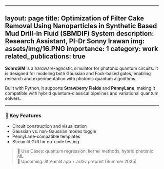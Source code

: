 
---
layout: page
title: Optimization of Filter Cake Removal Using Nanoparticles in Synthetic Based Mud Drill-In Fluid (SBMDIF) System
description: Research Assistant, PI-Dr Sonny Irawan
img: assets/img/16.PNG
importance: 1
category: work
related_publications: true
---

**SchroSIM** is a hardware-agnostic simulator for photonic quantum circuits. It is designed for modeling both Gaussian and Fock-based gates, enabling research and experimentation with photonic quantum algorithms.

Built with Python, it supports **Strawberry Fields** and **PennyLane**, making it compatible with hybrid quantum-classical pipelines and variational quantum solvers.

---

### 🔧 Key Features
- Circuit construction and visualization
- Gaussian vs. non-Gaussian modes toggle
- PennyLane-compatible templates
- Streamlit GUI for no-code testing

> 🧠 Use Cases: quantum regression, kernel methods, hybrid photonic ML  
> 📢 Upcoming: Streamlit app + arXiv preprint (Summer 2025)
